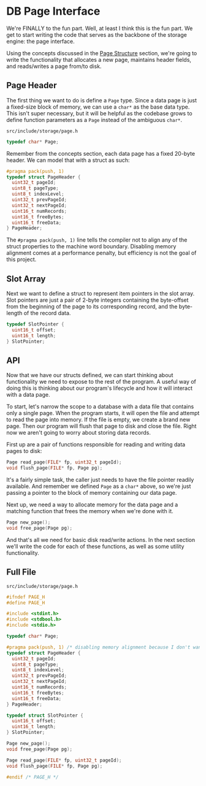 # DB Page Interface

We're FINALLY to the fun part. Well, at least I think this is the fun part. We get to start writing the code that serves as the backbone of the storage engine: the page interface.

Using the concepts discussed in the [Page Structure](../../03-db-page/page-structure) section, we're going to write the functionality that allocates a new page, maintains header fields, and reads/writes a page from/to disk.

## Page Header

The first thing we want to do is define a `Page` type. Since a data page is just a fixed-size block of memory, we can use a `char*` as the base data type. This isn't super necessary, but it will be helpful as the codebase grows to define function parameters as a `Page` instead of the ambiguous `char*`.

`src/include/storage/page.h`

```c
typedef char* Page;
```

Remember from the concepts section, each data page has a fixed 20-byte header. We can model that with a struct as such:

```c
#pragma pack(push, 1)
typedef struct PageHeader {
  uint32_t pageId;
  uint8_t pageType;
  uint8_t indexLevel;
  uint32_t prevPageId;
  uint32_t nextPageId;
  uint16_t numRecords;
  uint16_t freeBytes;
  uint16_t freeData;
} PageHeader;
```

The `#pragma pack(push, 1)` line tells the compiler not to align any of the struct properties to the machine word boundary. Disabling memory alignment comes at a performance penalty, but efficiency is not the goal of this project.

## Slot Array

Next we want to define a struct to represent item pointers in the slot array. Slot pointers are just a pair of 2-byte integers containing the byte-offset from the beginning of the page to its corresponding record, and the byte-length of the record data.

```c
typedef SlotPointer {
  uint16_t offset;
  uint16_t length;
} SlotPointer;
```

## API

Now that we have our structs defined, we can start thinking about functionality we need to expose to the rest of the program. A useful way of doing this is thinking about our program's lifecycle and how it will interact with a data page.

To start, let's narrow the scope to a database with a data file that contains only a single page. When the program starts, it will open the file and attempt to read the page into memory. If the file is empty, we create a brand new page. Then our program will flush that page to disk and close the file. Right now we aren't going to worry about storing data records.

First up are a pair of functions responsible for reading and writing data pages to disk:

```c
Page read_page(FILE* fp, uint32_t pageId);
void flush_page(FILE* fp, Page pg);
```

It's a fairly simple task, the caller just needs to have the file pointer readily available. And remember we defined `Page` as a `char*` above, so we're just passing a pointer to the block of memory containing our data page.

Next up, we need a way to allocate memory for the data page and a matching function that frees the memory when we're done with it.

```c
Page new_page();
void free_page(Page pg);
```

And that's all we need for basic disk read/write actions. In the next section we'll write the code for each of these functions, as well as some utility functionality.

## Full File

`src/include/storage/page.h`

```c
#ifndef PAGE_H
#define PAGE_H

#include <stdint.h>
#include <stdbool.h>
#include <stdio.h>

typedef char* Page;

#pragma pack(push, 1) /* disabling memory alignment because I don't want to deal with it */
typedef struct PageHeader {
  uint32_t pageId;
  uint8_t pageType;
  uint8_t indexLevel;
  uint32_t prevPageId;
  uint32_t nextPageId;
  uint16_t numRecords;
  uint16_t freeBytes;
  uint16_t freeData;
} PageHeader;

typedef struct SlotPointer {
  uint16_t offset;
  uint16_t length;
} SlotPointer;

Page new_page();
void free_page(Page pg);

Page read_page(FILE* fp, uint32_t pageId);
void flush_page(FILE* fp, Page pg);

#endif /* PAGE_H */
```